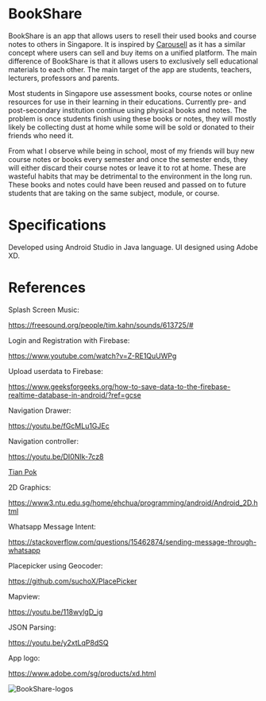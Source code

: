# BookShare 
BookShare is an app that allows users to resell their used books and course notes to others in Singapore. It is inspired by [Carousell](https://www.Carousell.com) as it has
a similar concept where users can sell and buy items on a unified platform. The main difference of BookShare is that it allows users to exclusively sell educational materials 
to each other. The main target of the app are students, teachers, lecturers, professors and parents. 

Most students in Singapore use assessment books, course notes or online resources for use in their learning in their educations. Currently pre- and post-secondary institution continue using physical books and notes. 
The problem is once students finish using these books or notes, they will mostly likely be collecting dust at home while some will be sold or donated to their friends who need it.  

From what I observe while being in school, most of my friends will buy new course notes or books every semester and once the semester ends, they will either discard their course 
notes or leave it to rot at home. These are wasteful habits that may be detrimental to the environment in the long run. These books and notes could have been reused and passed on 
to future students that are taking on the same subject, module, or course.

# Specifications
Developed using Android Studio in Java language.
UI designed using Adobe XD.

# References

Splash Screen Music:

https://freesound.org/people/tim.kahn/sounds/613725/#

Login and Registration with Firebase:

https://www.youtube.com/watch?v=Z-RE1QuUWPg

Upload userdata to Firebase:

https://www.geeksforgeeks.org/how-to-save-data-to-the-firebase-realtime-database-in-android/?ref=gcse

Navigation Drawer:

https://youtu.be/fGcMLu1GJEc

Navigation controller:

https://youtu.be/DI0NIk-7cz8

[Tian Pok](https://github.com/liang799/Vigour)


2D Graphics:

https://www3.ntu.edu.sg/home/ehchua/programming/android/Android_2D.html

Whatsapp Message Intent:

https://stackoverflow.com/questions/15462874/sending-message-through-whatsapp

Placepicker using Geocoder:

https://github.com/suchoX/PlacePicker

Mapview:

https://youtu.be/118wylgD_ig

JSON Parsing:

https://youtu.be/y2xtLqP8dSQ

App logo:

https://www.adobe.com/sg/products/xd.html

![BookShare-logos](https://user-images.githubusercontent.com/87692678/151004852-a8a3485f-c7b1-497a-8a3a-b1af3bf0f32f.png)
